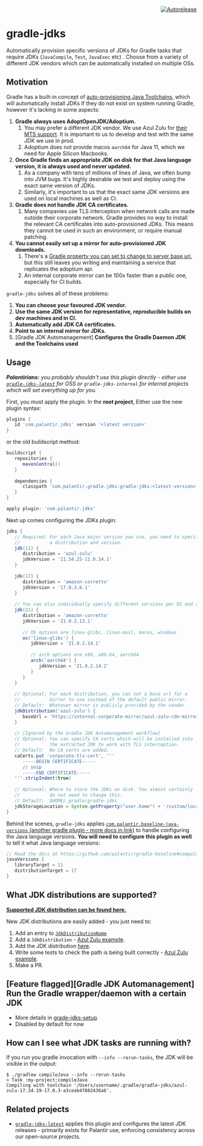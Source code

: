 <p align="right">
<a href="https://autorelease.general.dmz.palantir.tech/palantir/gradle-jdks"><img src="https://img.shields.io/badge/Perform%20an-Autorelease-success.svg" alt="Autorelease"></a>
</p>

# gradle-jdks

Automatically provision specific versions of JDKs for Gradle tasks that require JDKs (`JavaCompile`, `Test`, `JavaExec` etc) . Choose from a variety of different JDK vendors which can be automatically installed on multiple OSs.

## Motivation

Gradle has a built-in concept of [auto-provisioning Java Toolchains](https://docs.gradle.org/current/userguide/toolchains.html#sec:provisioning), which will automatically install JDKs if they do not exist on system running Gradle, however it's lacking in some aspects:

1. **Gradle always uses AdoptOpenJDK/Adoptium.**
   1. You may prefer a different JDK vendor. We use Azul Zulu for [their MTS support](https://www.azul.com/products/azul-support-roadmap/). It is important to us to develop and test with the same JDK we use in prod. 
   2. Adoptium does not provide macos `aarch64` for Java 11, which we need for Apple Silicon Macbooks.
2. **Once Gradle finds an appropriate JDK on disk for that Java language version, it is always used and never updated.**
   1. As a company with tens of millions of lines of Java, we often bump into JVM bugs. It's highly desirable we test and deploy using the exact same version of JDKs.
   2. Similarly, it's important to us that the exact same JDK versions are used on local machines as well as CI.
3. **Gradle does not handle JDK CA certificates.**
   1. Many companies use TLS interception when network calls are made outside their corporate network. Gradle provides no way to install the relevant CA certificates into auto-provisioned JDKs. This means they cannot be used in such an environment, or require manual patching.  
4. **You cannot easily set up a mirror for auto-provisioned JDK downloads.**
   1. There's a [Gradle property you can set to change to server base uri](https://docs.gradle.org/current/userguide/toolchains.html#sec:provisioning:~:text=org.gradle.jvm.toolchain.install.adoptopenjdk.baseUri), but this still leaves you writing and maintaining a service that replicates the adoptium api.
   2. An internal corporate mirror can be 100x faster than a public one, especially for CI builds.

`gradle-jdks` solves all of these problems:

1. **You can choose your favoured JDK vendor.**
2. **Use the same JDK version for representative, reproducible builds on dev machines and in CI.**
3. **Automatically add JDK CA certificates.**
4. **Point to an internal mirror for JDKs.**
5. [Gradle JDK Automanagement] **Configures the Gradle Daemon JDK and the Toolchains used**

## Usage

_**Palantirians:** you probably shouldn't use this plugin directly - either use [`gradle-jdks-latest`](https://github.com/palantir/gradle-jdks-latest) for OSS or `gradle-jdks-internal` for internal projects which will set everything up for you._

First, you must apply the plugin. In the **root project**, Either use the new plugin syntax:

```gradle
plugins {
   id 'com.palantir.jdks' version '<latest version>'
}
```

or the old buildscript method:

```gradle
buildscript {
   repositories {
      mavenCentral()
   }
   
   dependencies {
      classpath 'com.palantir.gradle.jdks:gradle-jdks:<latest-version>'
   }
}

apply plugin: 'com.palantir.jdks'
```

Next up comes configuring the JDKs plugin:

```gradle
jdks {
   // Required: For each Java major version you use, you need to specify
   //           a distribution and version.
   jdk(11) {
      distribution = 'azul-zulu'
      jdkVersion = '11.54.25-11.0.14.1'
   }
   
   jdk(17) {
      distribution = 'amazon-corretto'
      jdkVersion = '17.0.3.6.1'
   }
   
   // You can also individually specify different versions per OS and arch
   jdk(21) {
      distribution = 'amazon-corretto'
      jdkVersion = '21.0.2.13.1'
      
      // OS options are linux-glibc, linux-musl, macos, windows
      os('linux-glibc') {
         jdkVersion = '21.0.2.14.1'
       
         // arch options are x86, x86-64, aarch64
         arch('aarch64') {
            jdkVersion = '21.0.2.14.2'
         }     
      }
   }
   
   // Optional: For each distribution, you can set a base url for a
   //           mirror to use instead of the default public mirror.
   // Default:  Whatever mirror is publicly provided by the vendor
   jdkDistribution('azul-zulu') {
      baseUrl = 'https://internal-corporate-mirror/azul-zulu-cdn-mirror'
   }
   
   // [Ignored by the Gradle JDK Automanagement workflow]
   // Optional: You can specify CA certs which will be installed into
   //           the extracted JDK to work with TLS interception.
   // Default:  No CA certs are added.
   caCerts.put 'corporate-tls-cert', '''
      -----BEGIN CERTIFICATE-----
      // snip
      -----END CERTIFICATE-----
   '''.stripIndent(true)
   
   // Optional: Where to store the JDKs on disk. You almost certainly
   //           do not need to change this. 
   // Default:  $HOME/.gradle/gradle-jdks
   jdkStorageLocation = System.getProperty("user.home") + '/custom/location'
}
```

Behind the scenes, `gradle-jdks` applies [`com.palantir.baseline-java-versions` (another gradle plugin - more docs in link)](https://github.com/palantir/gradle-baseline#compalantirbaseline-java-versions) to handle configuring the Java language versions. **You will need to configure this plugin as well** to tell it what Java language versions:

```gradle
// Read the docs at https://github.com/palantir/gradle-baseline#compalantirbaseline-java-versions
javaVersions {
   libraryTarget = 11
   distributionTarget = 17
}
```

## What JDK distributions are supported?

[**Supported JDK distribution can be found here.**](https://github.com/palantir/gradle-jdks/blob/develop/gradle-jdks-distributions/src/main/java/com/palantir/gradle/jdks/JdkDistributionName.java#L26)

New JDK distributions are easily added - you just need to:
1. Add an entry to [`JdkDistributionName`](https://github.com/palantir/gradle-jdks/blob/develop/gradle-jdks-distributions/src/main/java/com/palantir/gradle/jdks/JdkDistributionName.java#L26)
2. Add a `JdkDistribution` - [Azul Zulu example](https://github.com/palantir/gradle-jdks/blob/develop/gradle-jdks/src/main/java/com/palantir/gradle/jdks/AzulZuluJdkDistribution.java).
3. Add the JDK distribution [here](https://github.com/palantir/gradle-jdks/blob/develop/gradle-jdks/src/main/java/com/palantir/gradle/jdks/JdkDistributions.java#L22).
4. Write some tests to check the path is being built correctly - [Azul Zulu example](https://github.com/palantir/gradle-jdks/blob/develop/gradle-jdks/src/test/groovy/com/palantir/gradle/jdks/AzulZuluJdkDistributionTest.java).
5. Make a PR.

## [Feature flagged][Gradle JDK Automanagement] Run the Gradle wrapper/daemon with a certain JDK
   * More details in [grade-jdks-setup](gradle-jdks-setup/README.md)
   * Disabled by default for now

## How can I see what JDK tasks are running with?

If you run you gradle invocation with `--info --rerun-tasks`, the JDK will be visible in the output:

```
$ ./gradlew compileJava --info --rerun-tasks
> Task :my-project:compileJava
Compiling with toolchain '/Users/username/.gradle/gradle-jdks/azul-zulu-17.34.19-17.0.3-a3ceab47882436a6'.
```

## Related projects

* [`gradle-jdks-latest`](https://github.com/palantir/gradle-jdks-latest) applies this plugin and configures the latest JDK releases - primarily exists for Palantir use, enforcing consistency across our open-source projects.
